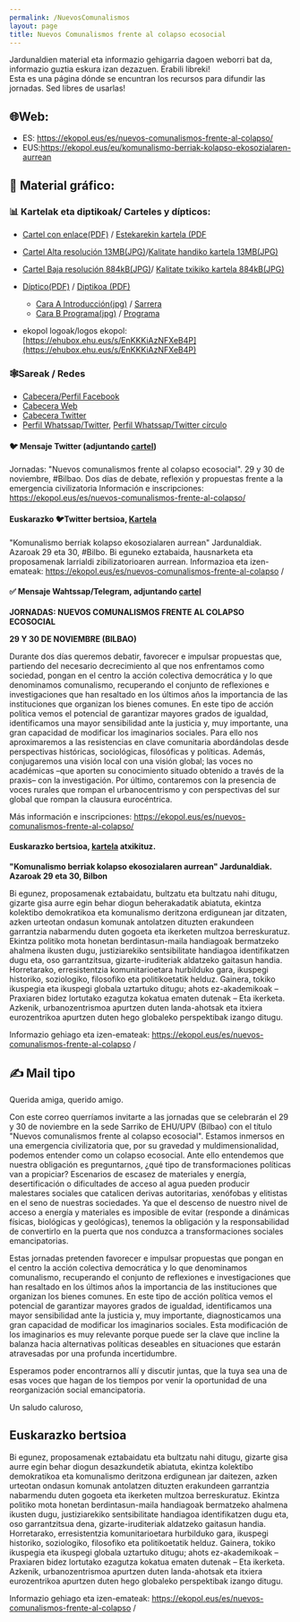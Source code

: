 ```yaml
---
permalink: /NuevosComunalismos
layout: page
title: Nuevos Comunalismos frente al colapso ecosocial
---
```


Jardunaldien material eta informazio gehigarria dagoen weborri bat da, informazio guztia eskura izan dezazuen. Erabili libreki!   
Esta es una página dónde se encuntran los recursos para difundir las jornadas. Sed libres de usarlas! 

## 🌐Web:
- ES: <https://ekopol.eus/es/nuevos-comunalismos-frente-al-colapso/>
- EUS:<https://ekopol.eus/eu/komunalismo-berriak-kolapso-ekosozialaren-aurrean> 

## 👀 Material gráfico:

### 📊 Kartelak eta diptikoak/ Carteles y dípticos:

- [Cartel con enlace(PDF)](https://ekopol.eus/wp-content/uploads/2021/09/Cartel-Castellano-enlace.pdf) / [Estekarekin kartela (PDF](https://ekopol.eus/wp-content/uploads/2021/09/CarteL-EUSKERA-enlace.pdf)
- [Cartel Alta resolución 13MB(JPG)](https://ekopol.eus/wp-content/uploads/2021/09/CARTEL-A3-COMUNALISMOS-CASTELLANO-300ppp-scaled.jpg)/[Kalitate handiko kartela 13MB(JPG)](https://ekopol.eus/wp-content/uploads/2021/09/CARTEL-A3-COMUNALISMOS-EUSKERA-300ppp-scaled.jpg)
- [Cartel Baja resolución 884kB(JPG)](https://ehubox.ehu.eus/s/cTDPZYZTa2rojFc)/ [Kalitate txikiko kartela 884kB(JPG)](https://ehubox.ehu.eus/s/9BtffAKy7oiGSa7)
- [Díptico(PDF)](https://ekopol.eus/wp-content/uploads/2021/09/Diptico-Castellano-PDF.pdf) / [Diptikoa (PDF)](https://ehubox.ehu.eus/s/SmoQeGM8WC8WtQF)
	- [Cara A Introducción(jpg)](https://ehubox.ehu.eus/s/AHsbn58w2CsmS96) / [Sarrera](https://ehubox.ehu.eus/s/sCFBpW3P2k6nHRe)
	- [Cara B Programa(jpg)](https://ehubox.ehu.eus/s/b9cezoxzB82D6qm) / [Programa](https://ehubox.ehu.eus/s/g7ewDRsCYwmzFQ3)

- ekopol logoak/logos ekopol: [https://ehubox.ehu.eus/s/EnKKKiAzNFXeB4P](https://ehubox.ehu.eus/s/EnKKKiAzNFXeB4P)

### 🕸Sareak / Redes
- [Cabecera/Perfil Facebook](https://ehubox.ehu.eus/s/6y3DZ5aD5BiXwEe)
- [Cabecera Web](https://ehubox.ehu.eus/s/ckcipcF6mxsjLZR)
- [Cabecera Twitter](https://ehubox.ehu.eus/s/d2JrwqF7y6HowxA)
- [Perfil Whatssap/Twitter](https://ehubox.ehu.eus/s/JsBGErZJpjr6YDc), [Perfil Whatssap/Twitter círculo](https://ehubox.ehu.eus/s/Dim59Q4kmT4dG9i)

#### 🐦 Mensaje Twitter (adjuntando [cartel](https://ehubox.ehu.eus/s/cTDPZYZTa2rojFc))
Jornadas: "Nuevos comunalismos frente al colapso ecosocial".
29 y 30 de noviembre, #Bilbao.
Dos días de debate, reflexión y propuestas frente a la emergencia civilizatoria
Información e inscripciones:
https://ekopol.eus/es/nuevos-comunalismos-frente-al-colapso/

#### Euskarazko 🐦Twitter bertsioa, [Kartela](https://ehubox.ehu.eus/s/9BtffAKy7oiGSa7)
"Komunalismo berriak kolapso ekosozialaren aurrean" Jardunaldiak.
Azaroak 29 eta 30, #Bilbo.
Bi eguneko eztabaida, hausnarketa eta proposamenak larrialdi zibilizatorioaren aurrean.
Informazioa eta izen-emateak:
https://ekopol.eus/es/nuevos-comunalismos-frente-al-colapso /


#### ✅ Mensaje Wahtssap/Telegram, adjuntando [cartel](https://ekopol.eus/wp-content/uploads/2021/09/Cartel-Castellano-enlace.pdf)

**JORNADAS: NUEVOS COMUNALISMOS FRENTE AL COLAPSO ECOSOCIAL**

**29 Y 30 DE NOVIEMBRE (BILBAO)**

Durante dos días queremos debatir, favorecer e impulsar propuestas que, partiendo del necesario decrecimiento al que nos enfrentamos como sociedad, pongan en el centro la acción colectiva democrática y lo que denominamos comunalismo, recuperando el conjunto de reflexiones e investigaciones que han resaltado en los últimos años la importancia de las instituciones que organizan los bienes comunes. En este tipo de acción política vemos el potencial de garantizar mayores grados de igualdad, identificamos una mayor sensibilidad ante la justicia y, muy importante, una gran capacidad de modificar los imaginarios sociales. Para ello nos aproximaremos a las resistencias en clave comunitaria abordándolas desde perspectivas históricas, sociológicas, filosóficas y políticas. Además, conjugaremos una visión local con una visión global; las voces no académicas –que aporten su conocimiento situado obtenido a través de la praxis– con la investigación. Por último, contaremos con la presencia de voces rurales que rompan el urbanocentrismo y con perspectivas del sur global que rompan la clausura eurocéntrica.

Más información e inscripciones:
https://ekopol.eus/es/nuevos-comunalismos-frente-al-colapso/

#### Euskarazko bertsioa, [kartela](https://ekopol.eus/wp-content/uploads/2021/09/CarteL-EUSKERA-enlace.pdf) atxikituz. 
**"Komunalismo berriak kolapso ekosozialaren aurrean" Jardunaldiak.**
**Azaroak 29 eta 30, Bilbon**

Bi egunez, proposamenak eztabaidatu, bultzatu eta bultzatu nahi ditugu, gizarte gisa aurre egin behar diogun beherakadatik abiatuta, ekintza kolektibo demokratikoa eta komunalismo deritzona erdigunean jar ditzaten, azken urteotan ondasun komunak antolatzen dituzten erakundeen garrantzia nabarmendu duten gogoeta eta ikerketen multzoa berreskuratuz. Ekintza politiko mota honetan berdintasun-maila handiagoak bermatzeko ahalmena ikusten dugu, justiziarekiko sentsibilitate handiagoa identifikatzen dugu eta, oso garrantzitsua, gizarte-iruditeriak aldatzeko gaitasun handia. Horretarako, erresistentzia komunitarioetara hurbilduko gara, ikuspegi historiko, soziologiko, filosofiko eta politikoetatik helduz. Gainera, tokiko ikuspegia eta ikuspegi globala uztartuko ditugu; ahots ez-akademikoak – Praxiaren bidez lortutako ezagutza kokatua ematen dutenak – Eta ikerketa. Azkenik, urbanozentrismoa apurtzen duten landa-ahotsak eta itxiera eurozentrikoa apurtzen duten hego globaleko perspektibak izango ditugu.

Informazio gehiago eta izen-emateak:
https://ekopol.eus/es/nuevos-comunalismos-frente-al-colapso /


## ✍️ Mail tipo

Querida amiga, querido amigo.

Con este correo querríamos invitarte a las jornadas que se celebrarán el 29 y 30 de noviembre en la sede Sarriko de EHU/UPV (Bilbao) con el título "Nuevos comunalismos frente al colapso ecosocial". Estamos inmersos en una emergencia civilizatoria que, por su gravedad y muldimensionalidad, podemos entender como un colapso ecosocial. Ante ello entendemos que nuestra obligación es preguntarnos, ¿qué tipo de transformaciones políticas van a propiciar? Escenarios de escasez de materiales y energía, desertificación o dificultades de acceso al agua pueden producir malestares sociales que catalicen derivas autoritarias, xenófobas y elitistas en el seno de nuestras sociedades. Ya que el descenso de nuestro nivel de acceso a energía y materiales es imposible de evitar (responde a dinámicas físicas, biológicas y geológicas), tenemos la obligación y la responsabilidad de convertirlo en la puerta que nos conduzca a transformaciones sociales emancipatorias.

Estas jornadas pretenden favorecer e impulsar propuestas que pongan en el centro la acción colectiva democrática y lo que denominamos comunalismo, recuperando el conjunto de reflexiones e investigaciones que han resaltado en los últimos años la importancia de las instituciones que organizan los bienes comunes. En este tipo de acción política vemos el potencial de garantizar mayores grados de igualdad, identificamos una mayor sensibilidad ante la justicia y, muy importante, diagnosticamos una gran capacidad de modificar los imaginarios sociales. Esta modificación de los imaginarios es muy relevante porque puede ser la clave que incline la balanza hacia alternativas políticas deseables en situaciones que estarán atravesadas por una profunda incertidumbre.

Esperamos poder encontrarnos allí y discutir juntas, que la tuya sea una de esas voces que hagan de los tiempos por venir la oportunidad de una reorganización social emancipatoria.

Un saludo caluroso,

## Euskarazko bertsioa

Bi egunez, proposamenak eztabaidatu eta bultzatu nahi ditugu, gizarte gisa aurre egin behar diogun desazkundetik abiatuta, ekintza kolektibo demokratikoa eta komunalismo deritzona erdigunean jar daitezen, azken urteotan ondasun komunak antolatzen dituzten erakundeen garrantzia nabarmendu duten gogoeta eta ikerketen multzoa berreskuratuz. Ekintza politiko mota honetan berdintasun-maila handiagoak bermatzeko ahalmena ikusten dugu, justiziarekiko sentsibilitate handiagoa identifikatzen dugu eta, oso garrantzitsua dena, gizarte-iruditeriak aldatzeko gaitasun handia. Horretarako, erresistentzia komunitarioetara hurbilduko gara, ikuspegi historiko, soziologiko, filosofiko eta politikoetatik helduz. Gainera, tokiko ikuspegia eta ikuspegi globala uztartuko ditugu; ahots ez-akademikoak – Praxiaren bidez lortutako ezagutza kokatua ematen dutenak – Eta ikerketa. Azkenik, urbanozentrismoa apurtzen duten landa-ahotsak eta itxiera eurozentrikoa apurtzen duten hego globaleko perspektibak izango ditugu.

Informazio gehiago eta izen-emateak:
https://ekopol.eus/es/nuevos-comunalismos-frente-al-colapso /




